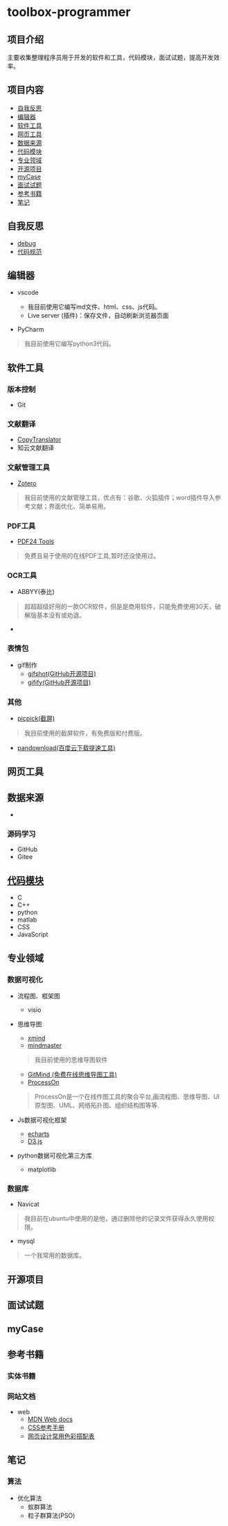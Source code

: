 # toolbox-programmer

## 项目介绍

主要收集整理程序员用于开发的软件和工具，代码模块，面试试题，提高开发效率。

## 项目内容

- [自我反思](#自我反思)
- [编辑器](#编辑器)
- [软件工具](#软件工具)
- [网页工具](#网页工具)
- [数据来源](#数据来源)
- [代码模块](#代码模块)
- [专业领域](#专业领域)
- [开源项目](#开源项目)
- [myCase](#myCase)
- [面试试题](#面试试题)
- [参考书籍](#参考书籍)
- [笔记](#笔记)

## 自我反思

- [debug](./自我反思/debug.md)
- [代码规范](./自我反思/codeRegular.md)

## 编辑器

- vscode
  - 我目前使用它编写md文件、html、css、js代码。
  - Live server (插件)：保存文件，自动刷新浏览器页面

- PyCharm
> 我目前使用它编写python3代码。
  
## 软件工具

### 版本控制

- Git

### 文献翻译

- [CopyTranslator](https://copytranslator.github.io/)
- 知云文献翻译

### 文献管理工具

- [Zotero](https://www.zotero.org/)
> 我目前使用的文献管理工具，优点有：谷歌、火狐插件；word插件导入参考文献；界面优化、简单易用。

### PDF工具

- [ PDF24 Tools](https://tools.pdf24.org/zh/)
> 免费且易于使用的在线PDF工具,暂时还没使用过。


### OCR工具

- ABBYY(泰比)
> 超超超级好用的一款OCR软件，但是是商用软件，只能免费使用30天，破解版基本没有或劝退。

- 

### 表情包

- gif制作
  - [gifshot(GitHub开源项目)](https://github.com/yahoo/gifshot)
  - [gifify(GitHub开源项目)](https://github.com/vvo/gifify)

### 其他

- [picpick(截屏)](https://picpick.app/zh/download)
> 我目前使用的截屏软件，有免费版和付费版。
- [pandownload(百度云下载提速工具)](http://pandownload.com/)

## 网页工具

## 数据来源

- []()


### 源码学习
- GitHub
- Gitee

## [代码模块](./代码模块/readme.md)

- C
- C++
- python
- matlab
- CSS
- JavaScript

## 专业领域

### 数据可视化

- 流程图、框架图
  - visio

- 思维导图
  - [xmind](https://www.xmind.cn/)
  - [mindmaster](https://www.edrawsoft.cn/lp/mind.html?renqun_youhua=1877792)
  > 我目前使用的思维导图软件
  - [GitMind (免费在线思维导图工具)](https://gitmind.cn/)
  - [ProcessOn](https://www.processon.com/)
  > ProcessOn是一个在线作图工具的聚合平台,画流程图、思维导图、UI原型图、UML、网络拓扑图、组织结构图等等.

- Js数据可视化框架
  - [echarts](https://www.echartsjs.com/zh/index.html)
  - [D3.js](https://d3js.org/)

- python数据可视化第三方库
  - matplotlib

### 数据库

- Navicat
> 我目前在ubuntu中使用的是他，通过删除他的记录文件获得永久使用权限。
- mysql
> 一个我常用的数据库。

## 开源项目

## 面试试题

## myCase

## 参考书籍

### 实体书籍

### 网站文档

- web
  - [MDN Web docs](https://developer.mozilla.org/zh-CN/)
  - [CSS参考手册](http://css.doyoe.com/)
  - [网页设计常用色彩搭配表](http://tool.c7sky.com/webcolor/)

## 笔记

### 算法

  - 优化算法
    - 蚁群算法
    - 粒子群算法(PSO)
